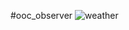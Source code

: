 #ooc_observer
![weather](https://github.com/aabda2000/ooc_observer/assets/38082725/5e1e8bf5-c125-4d05-abf9-591ab66b6a30)
